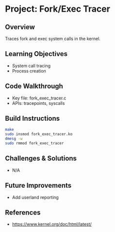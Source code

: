 # Project: Fork/Exec Tracer

## Overview
Traces fork and exec system calls in the kernel.

## Learning Objectives
- System call tracing
- Process creation

## Code Walkthrough
- Key file: fork_exec_tracer.c
- APIs: tracepoints, syscalls

## Build Instructions
```bash
make
sudo insmod fork_exec_tracer.ko
dmesg -w
sudo rmmod fork_exec_tracer
```

## Challenges & Solutions
- N/A

## Future Improvements
- Add userland reporting

## References
- https://www.kernel.org/doc/html/latest/
